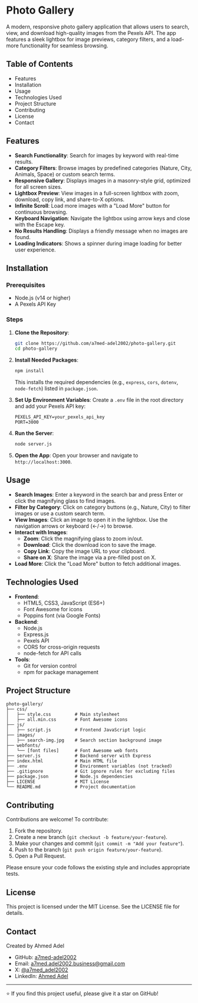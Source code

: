 # Photo Gallery

A modern, responsive photo gallery application that allows users to search, view, and download high-quality images from the Pexels API. The app features a sleek lightbox for image previews, category filters, and a load-more functionality for seamless browsing.

## Table of Contents

- Features
- Installation
- Usage
- Technologies Used
- Project Structure
- Contributing
- License
- Contact

## Features

- **Search Functionality**: Search for images by keyword with real-time results.
- **Category Filters**: Browse images by predefined categories (Nature, City, Animals, Space) or custom search terms.
- **Responsive Gallery**: Displays images in a masonry-style grid, optimized for all screen sizes.
- **Lightbox Preview**: View images in a full-screen lightbox with zoom, download, copy link, and share-to-X options.
- **Infinite Scroll**: Load more images with a "Load More" button for continuous browsing.
- **Keyboard Navigation**: Navigate the lightbox using arrow keys and close with the Escape key.
- **No Results Handling**: Displays a friendly message when no images are found.
- **Loading Indicators**: Shows a spinner during image loading for better user experience.

## Installation

### Prerequisites

- Node.js (v14 or higher)
- A Pexels API Key

### Steps

1. **Clone the Repository**:

   ```bash
   git clone https://github.com/a7med-adel2002/photo-gallery.git
   cd photo-gallery
   ```

2. **Install Needed Packages**:

   ```bash
   npm install
   ```

   This installs the required dependencies (e.g., `express`, `cors`, `dotenv`, `node-fetch`) listed in `package.json`.

3. **Set Up Environment Variables**: Create a `.env` file in the root directory and add your Pexels API key:

   ```env
   PEXELS_API_KEY=your_pexels_api_key
   PORT=3000
   ```

4. **Run the Server**:

   ```bash
   node server.js
   ```

5. **Open the App**: Open your browser and navigate to `http://localhost:3000`.

## Usage

- **Search Images**: Enter a keyword in the search bar and press Enter or click the magnifying glass to find images.
- **Filter by Category**: Click on category buttons (e.g., Nature, City) to filter images or use a custom search term.
- **View Images**: Click an image to open it in the lightbox. Use the navigation arrows or keyboard (←/→) to browse.
- **Interact with Images**:
  - **Zoom**: Click the magnifying glass to zoom in/out.
  - **Download**: Click the download icon to save the image.
  - **Copy Link**: Copy the image URL to your clipboard.
  - **Share on X**: Share the image via a pre-filled post on X.
- **Load More**: Click the "Load More" button to fetch additional images.

## Technologies Used

- **Frontend**:
  - HTML5, CSS3, JavaScript (ES6+)
  - Font Awesome for icons
  - Poppins font (via Google Fonts)
- **Backend**:
  - Node.js
  - Express.js
  - Pexels API
  - CORS for cross-origin requests
  - node-fetch for API calls
- **Tools**:
  - Git for version control
  - npm for package management

## Project Structure

```
photo-gallery/
├── css/
│   ├── style.css         # Main stylesheet
│   ├── all.min.css       # Font Awesome icons
├── js/
│   ├── script.js         # Frontend JavaScript logic
├── images/
│   ├── search-img.jpg    # Search section background image
├── webfonts/
│   └── [font files]      # Font Awesome web fonts
├── server.js             # Backend server with Express
├── index.html            # Main HTML file
├── .env                  # Environment variables (not tracked)
├── .gitignore            # Git ignore rules for excluding files
├── package.json          # Node.js dependencies
├── LICENSE               # MIT License
└── README.md             # Project documentation
```

## Contributing

Contributions are welcome! To contribute:

1. Fork the repository.
2. Create a new branch (`git checkout -b feature/your-feature`).
3. Make your changes and commit (`git commit -m "Add your feature"`).
4. Push to the branch (`git push origin feature/your-feature`).
5. Open a Pull Request.

Please ensure your code follows the existing style and includes appropriate tests.

## License

This project is licensed under the MIT License. See the LICENSE file for details.

## Contact

Created by Ahmed Adel

- GitHub: [a7med-adel2002](https://github.com/a7med-adel2002)
- Email: a7med.adel2002.business@gmail.com
- X: [@a7med_adel2002](https://x.com/a7med_adel2002)
- LinkedIn: [Ahmed Adel](https://www.linkedin.com/in/a7medadel2002/)

---

⭐ If you find this project useful, please give it a star on GitHub!
